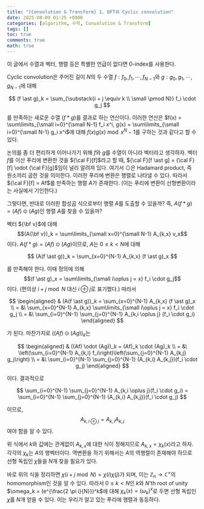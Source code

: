 ```yaml
---
title: "[Convolution & Transform] 1. DFT와 Cyclic convolution"
date: 2025-08-09 01:25 +0900
categories: [algorithm, 수학, Convolution & Transform]
tags: []
toc: true
comments: true
math: true
---
```


이 글에서 수열과 벡터, 행렬 등은 특별한 언급이 없다면 0-index를 사용한다.

Cyclic convolution은 주어진 길이 $N$의 두 수열 $f: f_0, f_1, \cdots, f_{N-1}$와 $g: g_0, g_1, \cdots, g_{N-1}$에 대해 

$$ (f \ast g)_k = \sum_{\substack{i + j \equiv k \\ \small \pmod N}} f_i \cdot g_j $$

를 만족하는 새로운 수열 $(f \ast g)$를 결과로 하는 연산이다. 이러한 연산은 $f(x) = \sum\limits_{\small i=0}^{\small N-1} f_i x^i, g(x) = \sum\limits_{\small i=0}^{\small N-1} g_i x^i$에 대해 $f(x)g(x) \bmod {x^N-1}$를 구하는 것과 같다고 할 수 있다. 

논의를 좀 더 편리하게 이어나가기 위해 $f$와 $g$를 수열이 아니라 벡터라고 생각하자. 벡터 $f$를 이산 푸리에 변환한 것을 ${\cal F}[f]$라고 할 때, ${\cal F}[f \ast g] = {\cal F}[f] \odot {\cal F}[g]$임이 널리 알려져 있다. 여기서 $\odot$은 Hadamard product, 즉 원소끼리 곱한 것을 의미한다. 이러한 푸리에 변환은 행렬로 나타낼 수 있다. 따라서 ${\cal F}[f] = Af$를 만족하는 행렬 $A$가 존재한다. (이는 푸리에 변환이 선형변환이라는 사실에서 기인한다.) 

그렇다면, 반대로 이러한 합성곱 식으로부터 행렬 $A$를 도출할 수 있을까? 즉, $A(f \ast g) = (Af) \odot (Ag)$인 행렬 $A$를 찾을 수 있을까? 

벡터 ${\bf v}$에 대해 $$(A{\bf v})_k = \sum\limits_{\small x=0}^{\small N-1} A_{k,x} v_x$$이다. $A(f \ast g) = (Af) \odot (Ag)$이므로, $A$는 $0 \leq k < N$에 대해

$$ (A(f \ast g))_k = \sum_{x=0}^{N-1} A_{k,x} (f \ast g)_x $$

를 만족해야 한다. 이때 정의에 의해 $$(f \ast g)_x = \sum\limits_{\small i\oplus j = x} f_i \cdot g_j$$이다. (편의상 $i+j \bmod N$ 대신 $i\oplus j$로 표기했다.) 따라서 

$$ \begin{aligned} & (A(f \ast g))_k = \sum_{x=0}^{N-1} A_{k,x} (f \ast g)_x \\
= &\ \sum_{x=0}^{N-1} A_{k,x} \sum\limits_{\small i\oplus j = x} f_i \cdot g_j \\
= &\ \sum_{i=0}^{N-1} \sum_{j=0}^{N-1} A_{k,i \oplus j} (f_i \cdot g_i) \end{aligned} $$

가 된다. 마찬가지로 $((Af) \odot (Ag))_k$는

$$ \begin{aligned} & ((Af) \odot (Ag))_k = (Af)_k \cdot (Ag)_k \\
= &\ \left(\sum_{i=0}^{N-1} A_{k,i} f_i\right)\left(\sum_{j=0}^{N-1} A_{k,j} g_j\right) \\
= &\ \sum_{i=0}^{N-1} \sum_{j=0}^{N-1} (A_{k,i} A_{k,j})(f_i \cdot g_j) \end{aligned} $$

이다. 결과적으로 

$$ \sum_{i=0}^{N-1} \sum_{j=0}^{N-1} A_{k,i \oplus j}(f_i \cdot g_i) = \sum_{i=0}^{N-1} \sum_{j=0}^{N-1} (A_{k,i} A_{k,j})(f_i \cdot g_j) $$

이므로, $$A_{k,i\oplus j} = A_{k,i} A_{k,j}$$여야 함을 알 수 있다.

위 식에서 $k$와 값에는 관계없이 $A_{k,x}$에 대한 식이 정해지므로 $A_{k,x} = \chi_k(x)$라고 하자. 각각의 $\chi_k$는 $A$의 행벡터이다. 역변환을 하기 위해서는 $A$의 역행렬이 존재해야 하므로 선형 독립인 $\chi$들을 $N$개 찾을 필요가 있다.

바로 위의 식을 정리하면 $\chi(i+j \bmod N) = \chi(i) \chi(j)$가 되며, 이는 $\mathbb{Z}_n \rightarrow \mathbb{C}^\times$의 homomorphism인 것을 알 수 있다. 따라서 $0 \leq k < N$인 $k$와 $N$'th root of unity $\omega_k = (e^{\frac{2 \pi i}{N}})^k$에 대해 $\chi_k(x) = (\omega_k)^x$로 두면 선형 독립인 $\chi$를 $N$개 얻을 수 있다. 이는 우리가 알고 있는 푸리에 행렬과 동등하다.